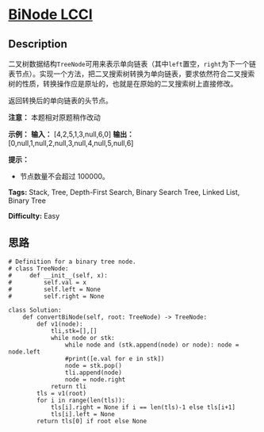 # [BiNode LCCI][title]

## Description

二叉树数据结构`TreeNode`可用来表示单向链表（其中`left`置空，`right`为下一个链表节点）。实现一个方法，把二叉搜索树转换为单向链表，要求依然符合二叉搜索树的性质，转换操作应是原址的，也就是在原始的二叉搜索树上直接修改。

返回转换后的单向链表的头节点。

**注意：** 本题相对原题稍作改动



**示例：**
            **输入：** [4,2,5,1,3,null,6,0]    **输出：** [0,null,1,null,2,null,3,null,4,null,5,null,6]    

**提示：**

  * 节点数量不会超过 100000。


**Tags:** Stack, Tree, Depth-First Search, Binary Search Tree, Linked List, Binary Tree

**Difficulty:** Easy

## 思路

``` python3
# Definition for a binary tree node.
# class TreeNode:
#     def __init__(self, x):
#         self.val = x
#         self.left = None
#         self.right = None

class Solution:
    def convertBiNode(self, root: TreeNode) -> TreeNode:
        def v1(node): 
            tli,stk=[],[]
            while node or stk:
                while node and (stk.append(node) or node): node = node.left  
                #print([e.val for e in stk])
                node = stk.pop()
                tli.append(node)
                node = node.right 
            return tli   
        tls = v1(root)    
        for i in range(len(tls)):
            tls[i].right = None if i == len(tls)-1 else tls[i+1]
            tls[i].left = None
        return tls[0] if root else None       
```

[title]: https://leetcode-cn.com/problems/binode-lcci
